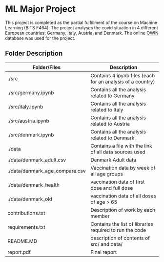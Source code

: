 # ML Major Project

This project is completed as the partial fulfillment of the course on Machine Learning  (BITS F464). The project analyses the covid situation in 4 different European countries: Germany, Italy, Austria, and Denmark. The online [OWIN](https://github.com/owid/covid-19-data) database was used for the project. 

## Folder Description

| Folder/Files      | Description |
| ----------- | ----------- |
| ./src      | Contains 4 ipynb files (each for an analysis of a country)  |
|./src/germany.ipynb|Contains all the analysis related to Germany|
|./src/italy.ipynb|Contains all the analysis related to Italy|
|./src/austria.ipynb|Contains all the analysis related to Austria|
|./src/denmark.ipynb|Contains all the analysis related to Denmark|
| ./data   | Contains a file with the link of all data sources used|
| ./data/denmark_adult.csv   | Denmark Adult data|
|./data/denmark_age_compare.csv|Vaccination data by week of all age groups|
|./data/denmark_health|vaccination data of first dose and full dose|
|./data/denmark_old|vaccination data of all doses of age > 65|
|contributions.txt|Description of work by each member|
|requirements.txt|Contains the list of libraries required to run the code|
|README.MD|description of contents of src/ and data/ |
|report.pdf|Final report|

